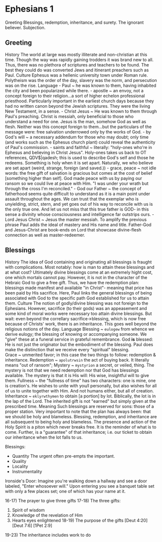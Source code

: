 # Ephesians 1

Greeting
Blessings, redemption, inheritance, and surety.
The ignorant believer.
Subjection.


## Greeting
History
  The world at large was mostly illiterate and non-christian at this time.
	Though the way was rapidly gaining trodders it was brand new to all.
	Thus, there was no plethora of scriptures and teachers to be found.
	The best they could do was converted Jews and itinerant preachers such as Paul.
Culture
	Ephesus was a hellenic university town under Roman rule.
	Polytheism was the order of the day, slavery was the norm, and persecution was on the rise.
Language
	- Paul ~ he was known to them, having inhabited the city and been popularized while there.
	- apostle ~ an envoy, not a concept foreign to their religion...a sort of higher echelon professional priesthood.  Particularly important in the earliest church days because they had no written canon beyond the Jewish scriptures.  They were the living New Testament, in a sense.
	- Christ Jesus ~ He was known to them through Paul's preaching.  Christ is messiah, only beneficial to those who understand a need for one.  Jesus is the man, somehow God as well as flesh.  Neither was this concept foreign to them...but the particulars of the message were: free salvation underrowed only by the works of God.
	- by God's will ~ a necessary addendum for those who may doubt; only time (and works such as the Ephesus church plant) could reveal the authenticity of Paul's commission.
	- saints and faithful ~ literally: "holy-ones who're in Ephesus and believing in Christ Jesus".  Holy-ones takes us back to OT references, QDV$|qadesh; this is used to describe God's self and those he redeems.  Something is holy when it is set apart.  Naturally, we who believe are set apart (weird, strange, foreign (and saved.))
	- grace, peace ~ not idle words: the free gift of salvation is gracious but comes at the cost of belief [something higher than self].  God made peace with us by paying our ransom so we could live at peace with Him.  "I was under your wrath but through the cross I'm reconciled."
	- God our Father ~ the concept of fatherhood seems quite difficult to understand as it is a main point under assault throughout the ages.  We can trust that the exemplar who is unyielding, strict, stern, and yet goes out of his way to reconcile with us is the only true one.  And let us not miss that this true father is GOD- in this sense a divinity whose consciousness and intelligence far outstrips ours.
	- Lord Jesus Christ ~ Jesus the master messiah.  To amplify the previous phrase Paul adds the ideal of mastery and His name and title.  Father-God and Jesus-Christ are book-ends on Lord that showcase divine-flesh connection as well as master-redeemer.


## Blessings

History
	The idea of God containing and originating all blessings is fraught with complications.
	Most notably: how is man to attain these blessings and at what cost?
	Ultimately divine blessings come at an extremely hight cost, one which mortals cannot pay.
	However, it is not in the character of the Hebraic God to give a free gift.
	Thus, we have the redemption plan: blessings made manifest and available "in Christ"- meaning that price has been paid by His sacrifice.
	Here, Paul links the general blessings of being associated with God to the specific path God established for us to attain them.
Culture
	The notion of godly/divine blessing was not foreign to the Ephesians.
	However, sacrifice (to their gods) was an appeasement and some kind of moral works were necessary too attain divine blessings.
	But wait: even beyond the correllary sacrifice->blessing, which is now free because of Christs' work, there is an inheritance.
	This goes well beyond the religious notions of the day.
Language
	Blessing ~ `eulogew` from whence we derive eulogy; the blessing of knowing or accompanying someone.  We "give" these at a funeral service in grateful remembrance.  God __is__ blessed: He is not just the originator but the embodiment of the blessing.  Paul does make the distinction that we receive every "spiritual" blessing.  
	Grace ~ unmerited favor; in this case the two things to follow: redemption & inheritance.
	Redemption ~ `apolutrwsin` the act of buying back.  It literally means "out of ransom";
	Mystery ~ `mystyrion` a secret, or veiled, thing.  The mystery is not that we need redemption nor that God has blessings available.  The mystery is that it is His will: His wise, insightful will to give them.
	Fullness ~ the "fullness of time" has two characters: one is mine, one is creation's.  He wishes to unite with you/I personally, but also wishes for all of us to unite together with Him.  And not humans either, but all of creation.
	Inheritance ~ `eklyrwthymen` to obtain [a portion] by lot.  Biblically, the lot is in the lap of the Lord.  The inherited gift is not "earned" but simply given at the prescribed time.
Meaning
	Such blessings are reserved for sons: those of a proper station.
	Very important to note that the plan has always been: that we should be holy and blameless.
	Blessing, redemption, and inheritance are all subsequent to being holy and blameless.
	The presence and action of the Holy Spirit is a piton which never breaks free.  It is the reminder of what is to come.  Further, is a "guarantee" of that inheritance; i.e. our ticket to obtain our inheritance when the lot falls to us.



Blessings:
- Quantity
	The urgent often pre-empts the important.
- Quality
- Locality
- Instrumentality

Ironside's Door:
	Imagine you're walking down a hallway and see a door labeled, "Enter whosoever will."  Upon entering you see a banquet table set with only a few places set; one of which has your name at it.

16-17) The prayer to give three gifts
17-18) The three gifts:
1. Spirit of wisdom
2. Knowledge of the revelation of Him
3. Hearts eyes enlightened
18-19) The purpose of the gifts
[Deut 4:20]
[Deut 7:6]
[1Pet 2:9]

19-23) The inheritance includes work to do
